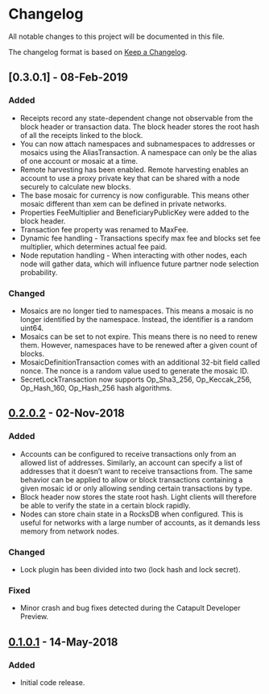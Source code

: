 # Changelog
All notable changes to this project will be documented in this file.

The changelog format is based on [Keep a Changelog](https://keepachangelog.com/en/1.0.0/).

## [0.3.0.1] - 08-Feb-2019

### Added
- Receipts record any state-dependent change not observable from the block header or transaction data. The block header stores the root hash of all the receipts linked to the block.
- You can now attach namespaces and subnamespaces to addresses or mosaics using the AliasTransaction. A namespace can only be the alias of one account or mosaic at a time.
- Remote harvesting has been enabled. Remote harvesting enables an account to use a proxy private key that can be shared with a node securely to calculate new blocks.
- The base mosaic for currency is now configurable. This means other mosaic different than xem can be defined in private networks.
- Properties FeeMultiplier and BeneficiaryPublicKey were added to the block header.
- Transaction fee property was renamed to MaxFee.
- Dynamic fee handling - Transactions specify max fee and blocks set fee multiplier, which determines actual fee paid.
- Node reputation handling - When interacting with other nodes, each node will gather data, which will influence future partner node selection probability.

### Changed
- Mosaics are no longer tied to namespaces. This means a mosaic is no longer identified by the namespace. Instead, the identifier is a random uint64.
- Mosaics can be set to not expire. This means there is no need to renew them. However, namespaces have to be renewed after a given count of blocks.
- MosaicDefinitionTransaction comes with an additional 32-bit field called nonce. The nonce is a random value used to generate the mosaic ID.
- SecretLockTransaction now supports Op_Sha3_256, Op_Keccak_256, Op_Hash_160, Op_Hash_256 hash algorithms.

## [0.2.0.2] - 02-Nov-2018

### Added
- Accounts can be configured to receive transactions only from an allowed list of addresses. Similarly, an account can specify a list of addresses that it doesn’t want to receive transactions from. The same behavior can be applied to allow or block transactions containing a given mosaic id or only allowing sending certain transactions by type.
- Block header now stores the state root hash. Light clients will therefore be able to verify the state in a certain block rapidly.
- Nodes can store chain state in a RocksDB when configured. This is useful for networks with a large number of accounts, as it demands less memory from network nodes.

### Changed
- Lock plugin has been divided into two (lock hash and lock secret).

### Fixed
- Minor crash and bug fixes detected during the Catapult Developer Preview.

## [0.1.0.1] - 14-May-2018
### Added
- Initial code release.


[0.3.0.0]: https://github.com/nemtech/catapult-server/compare/v0.2.0.2...v0.3.0.0
[0.2.0.2]: https://github.com/nemtech/catapult-server/compare/v0.1.0.1...v0.2.0.2
[0.1.0.1]: https://github.com/nemtech/catapult-server/releases/tag/v0.1.0.1
